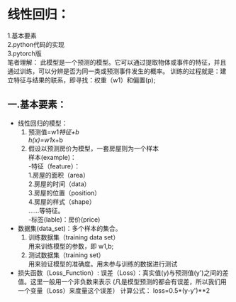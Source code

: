 # 线性回归：
  1.基本要素  
  2.python代码的实现  
  3.pytorch版  
  笔者理解：
  此模型是一个预测的模型。它可以通过提取物体或事件的特征，并且通过训练，可以分辨是否为同一类或预测事件发生的概率。
  训练的过程就是：建立特征与结果的联系，即寻找：权重（w1）和偏置(p);
  		
## 一.基本要素：
  * 线性回归的模型：  
	1. 预测值=w1*特征+b  
		h(x)=w1*x+b
	2. 假设以预测房价为模型，一套房屋则为一个样本  
	样本(example)：  
	 -特征（feature）：  
		1.房屋的面积（area）  
		2.房屋的时间（data）  
		3.房屋的位置（position）  
		4.房屋的样式（shape）  
		......等特征。  
	 -标签(lable)：房价(price)
  * 数据集(data_set)：多个样本的集合。  
  	1. 训练数据集（training data set）  
		 用来训练模型的参数，即 w1,b;  
    2. 测试数据集（training set）  	
		 用来验证模型的准确度。用未参与训练的数据进行测试
  * 损失函数（Loss_Function）:
  	 误差（Loss）：真实值(y)与预测值(y')之间的差值。这里一般用一个非负数来表示
  	(凡是模型预测的都会有误差，所以我们用一个变量（Loss）来度量这个误差）
	计算公式：
	loss=0.5*(y-y')**2

	
